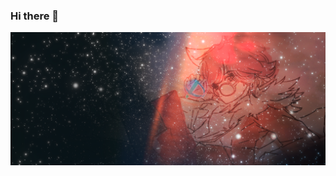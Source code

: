 ### Hi there 👋

<html>
  <head>
    <div>
      <img src="/uheader5x.png">
    </div>
  </head>
  <body>
  </body>
</html>
<!--
**elimango/elimango** is a ✨ _special_ ✨ repository because its `README.md` (this file) appears on your GitHub profile.

Here are some ideas to get you started:

- 🔭 I’m currently working on ...
- 🌱 I’m currently learning ...
- 👯 I’m looking to collaborate on ...
- 🤔 I’m looking for help with ...
- 💬 Ask me about ...
- 📫 How to reach me: ...
- 😄 Pronouns: ...
- ⚡ Fun fact: ...
-->
